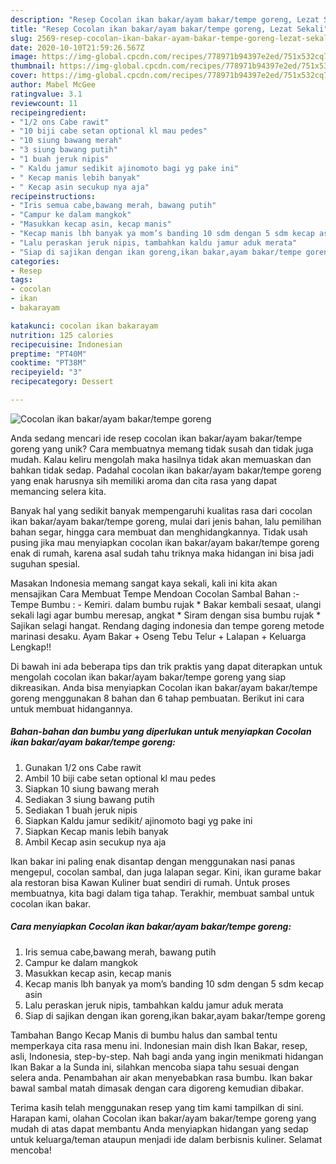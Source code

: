 ```yaml
---
description: "Resep Cocolan ikan bakar/ayam bakar/tempe goreng, Lezat Sekali"
title: "Resep Cocolan ikan bakar/ayam bakar/tempe goreng, Lezat Sekali"
slug: 2569-resep-cocolan-ikan-bakar-ayam-bakar-tempe-goreng-lezat-sekali
date: 2020-10-10T21:59:26.567Z
image: https://img-global.cpcdn.com/recipes/778971b94397e2ed/751x532cq70/cocolan-ikan-bakarayam-bakartempe-goreng-foto-resep-utama.jpg
thumbnail: https://img-global.cpcdn.com/recipes/778971b94397e2ed/751x532cq70/cocolan-ikan-bakarayam-bakartempe-goreng-foto-resep-utama.jpg
cover: https://img-global.cpcdn.com/recipes/778971b94397e2ed/751x532cq70/cocolan-ikan-bakarayam-bakartempe-goreng-foto-resep-utama.jpg
author: Mabel McGee
ratingvalue: 3.1
reviewcount: 11
recipeingredient:
- "1/2 ons Cabe rawit"
- "10 biji cabe setan optional kl mau pedes"
- "10 siung bawang merah"
- "3 siung bawang putih"
- "1 buah jeruk nipis"
- " Kaldu jamur sedikit ajinomoto bagi yg pake ini"
- " Kecap manis lebih banyak"
- " Kecap asin secukup nya aja"
recipeinstructions:
- "Iris semua cabe,bawang merah, bawang putih"
- "Campur ke dalam mangkok"
- "Masukkan kecap asin, kecap manis"
- "Kecap manis lbh banyak ya mom’s banding 10 sdm dengan 5 sdm kecap asin"
- "Lalu peraskan jeruk nipis, tambahkan kaldu jamur aduk merata"
- "Siap di sajikan dengan ikan goreng,ikan bakar,ayam bakar/tempe goreng"
categories:
- Resep
tags:
- cocolan
- ikan
- bakarayam

katakunci: cocolan ikan bakarayam 
nutrition: 125 calories
recipecuisine: Indonesian
preptime: "PT40M"
cooktime: "PT38M"
recipeyield: "3"
recipecategory: Dessert

---
```



![Cocolan ikan bakar/ayam bakar/tempe goreng](https://img-global.cpcdn.com/recipes/778971b94397e2ed/751x532cq70/cocolan-ikan-bakarayam-bakartempe-goreng-foto-resep-utama.jpg)

Anda sedang mencari ide resep cocolan ikan bakar/ayam bakar/tempe goreng yang unik? Cara membuatnya memang tidak susah dan tidak juga mudah. Kalau keliru mengolah maka hasilnya tidak akan memuaskan dan bahkan tidak sedap. Padahal cocolan ikan bakar/ayam bakar/tempe goreng yang enak harusnya sih memiliki aroma dan cita rasa yang dapat memancing selera kita.

Banyak hal yang sedikit banyak mempengaruhi kualitas rasa dari cocolan ikan bakar/ayam bakar/tempe goreng, mulai dari jenis bahan, lalu pemilihan bahan segar, hingga cara membuat dan menghidangkannya. Tidak usah pusing jika mau menyiapkan cocolan ikan bakar/ayam bakar/tempe goreng enak di rumah, karena asal sudah tahu triknya maka hidangan ini bisa jadi suguhan spesial.

Masakan Indonesia memang sangat kaya sekali, kali ini kita akan mensajikan Cara Membuat Tempe Mendoan Cocolan Sambal Bahan :- Tempe Bumbu : - Kemiri. dalam bumbu rujak * Bakar kembali sesaat, ulangi sekali lagi agar bumbu meresap, angkat * Siram dengan sisa bumbu rujak * Sajikan selagi hangat. Rendang daging indonesia dan tempe goreng metode marinasi desaku. Ayam Bakar + Oseng Tebu Telur + Lalapan + Keluarga Lengkap!!


Di bawah ini ada beberapa tips dan trik praktis yang dapat diterapkan untuk mengolah cocolan ikan bakar/ayam bakar/tempe goreng yang siap dikreasikan. Anda bisa menyiapkan Cocolan ikan bakar/ayam bakar/tempe goreng menggunakan 8 bahan dan 6 tahap pembuatan. Berikut ini cara untuk membuat hidangannya.

<!--inarticleads1-->

##### Bahan-bahan dan bumbu yang diperlukan untuk menyiapkan Cocolan ikan bakar/ayam bakar/tempe goreng:

1. Gunakan 1/2 ons Cabe rawit
1. Ambil 10 biji cabe setan optional kl mau pedes
1. Siapkan 10 siung bawang merah
1. Sediakan 3 siung bawang putih
1. Sediakan 1 buah jeruk nipis
1. Siapkan  Kaldu jamur sedikit/ ajinomoto bagi yg pake ini
1. Siapkan  Kecap manis lebih banyak
1. Ambil  Kecap asin secukup nya aja


Ikan bakar ini paling enak disantap dengan menggunakan nasi panas mengepul, cocolan sambal, dan juga lalapan segar. Kini, ikan gurame bakar ala restoran bisa Kawan Kuliner buat sendiri di rumah. Untuk proses membuatnya, kita bagi dalam tiga tahap. Terakhir, membuat sambal untuk cocolan ikan bakar. 

<!--inarticleads2-->

##### Cara menyiapkan Cocolan ikan bakar/ayam bakar/tempe goreng:

1. Iris semua cabe,bawang merah, bawang putih
1. Campur ke dalam mangkok
1. Masukkan kecap asin, kecap manis
1. Kecap manis lbh banyak ya mom’s banding 10 sdm dengan 5 sdm kecap asin
1. Lalu peraskan jeruk nipis, tambahkan kaldu jamur aduk merata
1. Siap di sajikan dengan ikan goreng,ikan bakar,ayam bakar/tempe goreng


Tambahan Bango Kecap Manis di bumbu halus dan sambal tentu memperkaya cita rasa menu ini. Indonesian main dish Ikan Bakar, resep, asli, Indonesia, step-by-step. Nah bagi anda yang ingin menikmati hidangan Ikan Bakar a la Sunda ini, silahkan mencoba siapa tahu sesuai dengan selera anda. Penambahan air akan menyebabkan rasa bumbu. Ikan bakar bawal sambal matah dimasak dengan cara digoreng kemudian dibakar. 

Terima kasih telah menggunakan resep yang tim kami tampilkan di sini. Harapan kami, olahan Cocolan ikan bakar/ayam bakar/tempe goreng yang mudah di atas dapat membantu Anda menyiapkan hidangan yang sedap untuk keluarga/teman ataupun menjadi ide dalam berbisnis kuliner. Selamat mencoba!
